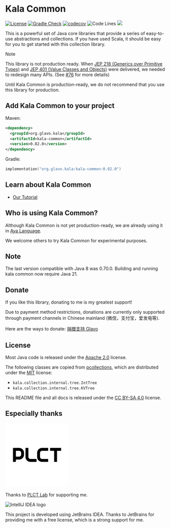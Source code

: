 # Kala Common

[![License](https://img.shields.io/badge/License-Apache_2.0-blue.svg)](https://github.com/Glavo/kala-common/blob/main/LICENSE)
[![Gradle Check](https://github.com/Glavo/kala-common/actions/workflows/check.yml/badge.svg)](https://github.com/Glavo/kala-common/actions/workflows/check.yml)
[![codecov](https://codecov.io/github/Glavo/kala-common/graph/badge.svg?token=IHM4ZK7K7A)](https://codecov.io/github/Glavo/kala-common)
![Code Lines](https://tokei.rs/b1/github/Glavo/kala-common?category=code)
[![](https://img.shields.io/maven-central/v/org.glavo.kala/kala-common?label=Maven%20Central)](https://search.maven.org/artifact/org.glavo.kala/kala-common)

This is a powerful set of Java core libraries that provide a series of easy-to-use abstractions and collections.
If you have used Scala, it should be easy for you to get started with this collection library.

> [!NOTE]
> This library is not production ready.
> When [JEP 218 (Generics over Primitive Types)](https://openjdk.org/jeps/218) and [JEP 401 (Value Classes and Objects)](https://openjdk.org/jeps/401) were delivered, 
> we needed to redesign many APIs. (See [#76](https://github.com/Glavo/kala-common/issues/76) for more details)
> 
> Until Kala Common is production-ready, we do not recommend that you use this library for production.

## Add Kala Common to your project

Maven:

```xml
<dependency>
  <groupId>org.glavo.kala</groupId>
  <artifactId>kala-common</artifactId>
  <version>0.82.0</version>
</dependency>
```

Gradle:
```kotlin
implementation("org.glavo.kala:kala-common:0.82.0")
```

## Learn about Kala Common

* [Our Tutorial](docs/Tutorial.md)

## Who is using Kala Common?

Although Kala Common is not yet production-ready,
we are already using it in [Aya Language](https://github.com/aya-prover/aya-dev).

We welcome others to try Kala Common for experimental purposes.

## Note

The last version compatible with Java 8 was 0.70.0. Building and running kala common now require Java 21.

## Donate

If you like this library, donating to me is my greatest support!

Due to payment method restrictions, donations are currently only supported through payment channels in Chinese mainland (微信，支付宝，爱发电等).

Here are the ways to donate: [捐赠支持 Glavo](https://donate.glavo.site/)

## License

Most Java code is released under the [Apache 2.0](./LICENSE) license.

The following classes are copied from [pcollections](https://github.com/hrldcpr/pcollections),
which are distributed under the [MIT](https://github.com/hrldcpr/pcollections/blob/master/LICENSE) license:

* `kala.collection.internal.tree.IntTree`
* `kala.collection.internal.tree.KVTree`

This README file and all docs is released under the [CC BY-SA 4.0](https://creativecommons.org/licenses/by-sa/4.0/) license.

## Especially thanks

<img alt="PLCT Logo" src="./PLCT.svg" width="200" height="200">

Thanks to [PLCT Lab](https://plctlab.org) for supporting me.

![IntelliJ IDEA logo](https://resources.jetbrains.com/storage/products/company/brand/logos/IntelliJ_IDEA.svg)

This project is developed using JetBrains IDEA.
Thanks to JetBrains for providing me with a free license, which is a strong support for me.
